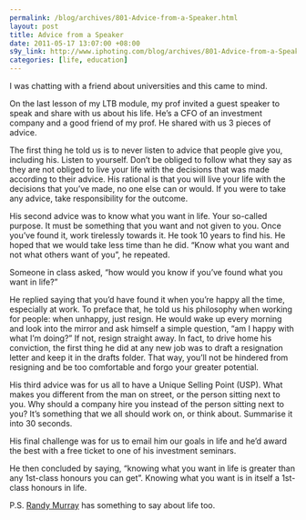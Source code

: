 ```yaml
--- 
permalink: /blog/archives/801-Advice-from-a-Speaker.html
layout: post
title: Advice from a Speaker
date: 2011-05-17 13:07:00 +08:00
s9y_link: http://www.iphoting.com/blog/archives/801-Advice-from-a-Speaker.html
categories: [life, education]
---
```

<p class="whiteline"><p>I was chatting with a friend about universities and this came to mind.</p>
</p><p class="whiteline"><p>On the last lesson of my LTB module, my prof invited a guest speaker to speak and share with us about his life. He&#8217;s a CFO of an investment company and a good friend of my prof. He shared with us 3 pieces of advice.</p>
</p><p class="whiteline"><p>The first thing he told us is to never listen to advice that people give you, including his. Listen to yourself. Don&#8217;t be obliged to follow what they say as they are not obliged to live your life with the decisions that was made according to their advice. His rational is that you will live your life with the decisions that you&#8217;ve made, no one else can or would. If you were to take any advice, take responsibility for the outcome.</p>
</p><p class="whiteline"><p>His second advice was to know what you want in life. Your so-called purpose. It must be something that you want and not given to you. Once you&#8217;ve found it, work tirelessly towards it. He took 10 years to find his. He hoped that we would take less time than he did. &#8220;Know what you want and not what others want of you&#8221;, he repeated.</p>
</p><p class="whiteline"><p>Someone in class asked, &#8220;how would you know if you&#8217;ve found what you want in life?&#8221;</p>
</p><p class="whiteline"><p>He replied saying that you&#8217;d have found it when you&#8217;re happy all the time, especially at work. To preface that, he told us his philosophy when working for people: when unhappy, just resign. He would wake up every morning and look into the mirror and ask himself a simple question, &#8220;am I happy with what I&#8217;m doing?&#8221; If not, resign straight away. In fact, to drive home his conviction, the first thing he did at any new job was to draft a resignation letter and keep it in the drafts folder. That way, you&#8217;ll not be hindered from resigning and be too comfortable and forgo your greater potential.</p>
</p><p class="whiteline"><p>His third advice was for us all to have a Unique Selling Point (USP). What makes you different from the man on street, or the person sitting next to you. Why should a company hire you instead of the person sitting next to you? It&#8217;s something that we all should work on, or think about. Summarise it into 30 seconds.</p>
</p><p class="whiteline"><p>His final challenge was for us to email him our goals in life and he&#8217;d award the best with a free ticket to one of his investment seminars.</p>
</p><p class="whiteline"><p>He then concluded by saying, &#8220;knowing what you want in life is greater than any 1st-class honours you can get&#8221;. Knowing what you want is in itself a 1st-class honours in life.</p>
</p><p class="break"><p>P.S. <a onclick="_gaq.push(['_trackPageview', '/extlink/whowritesforyou.com/2011/05/16/you-don%e2%80%99t-have-to-figure-out-your-entire-life/']);"  href="http://whowritesforyou.com/2011/05/16/you-don%e2%80%99t-have-to-figure-out-your-entire-life/">Randy Murray</a> has something to say about life too.</p></p>
